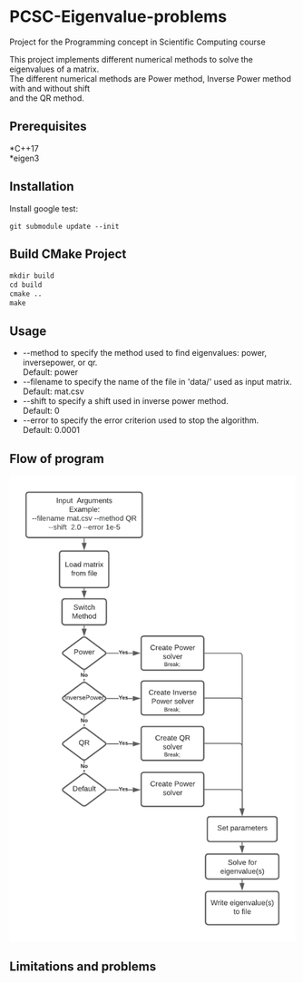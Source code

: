 # PCSC-Eigenvalue-problems
Project for the Programming concept in Scientific Computing course  


This project implements different numerical methods to solve the eigenvalues of a matrix.  
The different numerical methods are Power method, Inverse Power method with and without shift  
and the QR method.

## Prerequisites
*C++17  
*eigen3

## Installation
Install google test:
```
git submodule update --init
```
## Build CMake Project 
```
mkdir build
cd build
cmake ..
make
```


## Usage

* --method to specify the method used to find eigenvalues: power, inversepower, or qr.  
Default: power
* --filename to specify the name of the file in 'data/' used as input matrix.
Default: mat.csv
* --shift to specify a shift used in inverse power method.  
Default: 0
* --error to specify the error criterion used to stop the algorithm.  
Default: 0.0001

## Flow of program

![Example result](data/flow.png)

## Limitations and problems 
